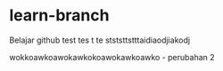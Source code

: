 # learn-branch
Belajar github test tes t te stststtstttaidiaodjiakodj

wokkoawkoawokawkokoawokawkoawko - perubahan 2




